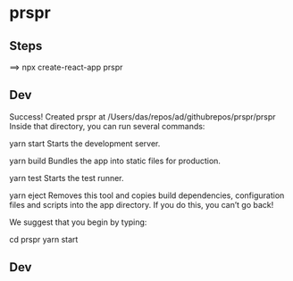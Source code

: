 # prspr

## Steps

==> npx create-react-app prspr

## Dev
Success! Created prspr at /Users/das/repos/ad/githubrepos/prspr/prspr
Inside that directory, you can run several commands:

  yarn start
    Starts the development server.

  yarn build
    Bundles the app into static files for production.

  yarn test
    Starts the test runner.

  yarn eject
    Removes this tool and copies build dependencies, configuration files
    and scripts into the app directory. If you do this, you can’t go back!

We suggest that you begin by typing:

  cd prspr
  yarn start


## Dev